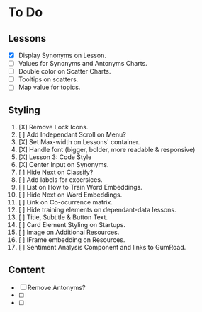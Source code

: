 # To Do

## Lessons 

- [X] Display Synonyms on Lesson.
- [ ] Values for Synonyms and Antonyms Charts.
- [ ] Double color on Scatter Charts.
- [ ] Tooltips on scatters.
- [ ] Map value for topics.

## Styling

1. [X] Remove Lock Icons.
2. [ ] Add Independant Scroll on Menu?
3. [X] Set Max-width on Lessons' container.
4. [X] Handle font (bigger, bolder, more readable & responsive)
5. [X] Lesson 3: Code Style
6. [X] Center Input on Synonyms.
7. [ ] Hide Next on Classify?
8. [ ] Add labels for excersices.
9. [ ] List on How to Train Word Embeddings.
10. [ ] Hide Next on Word Embeddings.
11. [ ] Link on Co-ocurrence matrix.
12. [ ] Hide training elements on dependant-data lessons.
13. [ ] Title, Subtitle & Button Text.
14. [ ] Card Element Styling on Startups.
15. [ ] Image on Additional Resources.
16. [ ] IFrame embedding on Resources.
17. [ ] Sentiment Analysis Component and links to GumRoad.

## Content
- [ ] Remove Antonyms?
- [ ] 
- [ ] 
